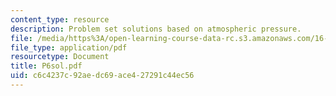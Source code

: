 ```yaml
---
content_type: resource
description: Problem set solutions based on atmospheric pressure.
file: /media/https%3A/open-learning-course-data-rc.s3.amazonaws.com/16-01-unified-engineering-i-ii-iii-iv-fall-2005-spring-2006/c6c4237c92aedc69ace427291c44ec56_P6sol.pdf
file_type: application/pdf
resourcetype: Document
title: P6sol.pdf
uid: c6c4237c-92ae-dc69-ace4-27291c44ec56
---
```

